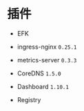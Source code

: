 # 插件

* EFK

* ingress-nginx `0.25.1`

* metrics-server `0.3.3`

* CoreDNS `1.5.0`

* Dashboard `1.10.1`

* Registry
